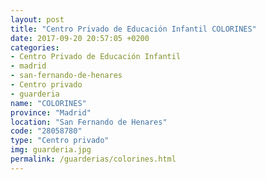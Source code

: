 ```yaml
---
layout: post
title: "Centro Privado de Educación Infantil COLORINES"
date: 2017-09-20 20:57:05 +0200
categories:
- Centro Privado de Educación Infantil
- madrid
- san-fernando-de-henares
- Centro privado
- guarderia
name: "COLORINES"
province: "Madrid"
location: "San Fernando de Henares"
code: "28058780"
type: "Centro privado"
img: guarderia.jpg
permalink: /guarderias/colorines.html
---
```


